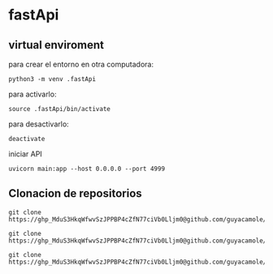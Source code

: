 # fastApi
## virtual enviroment

para crear el entorno en otra computadora:
```
python3 -m venv .fastApi
```

para activarlo:
```
source .fastApi/bin/activate
```
para desactivarlo:
```
deactivate
```
iniciar API
```
uvicorn main:app --host 0.0.0.0 --port 4999
```
## Clonacion de repositorios
```
git clone https://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@github.com/guyacamole/fastAPI.git
```
```
git clone https://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@github.com/guyacamole/plates.git
```
```
git clone https://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@github.com/guyacamole/ApiZkt.git
```